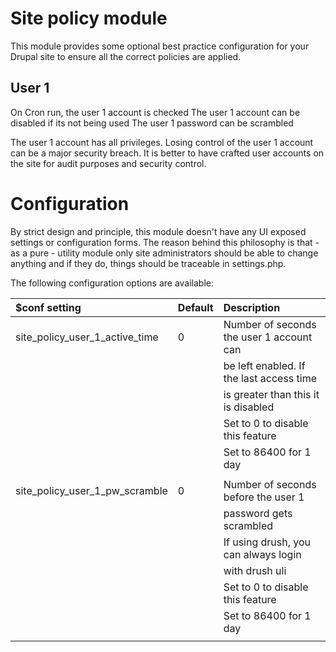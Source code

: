 # Site policy module

This module provides some optional best practice configuration for your Drupal
site to ensure all the correct policies are applied.

## User 1

On Cron run, the user 1 account is checked
The user 1 account can be disabled if its not being used
The user 1 password can be scrambled

The user 1 account has all privileges. Losing control of the user 1 account
can be a major security breach. It is better to have crafted user accounts
on the site for audit purposes and security control.

# Configuration

By strict design and principle, this module doesn't have any UI exposed settings
or configuration forms. The reason behind this philosophy is that - as a pure -
utility module only site administrators should be able to change anything and if
they do, things should be traceable in settings.php.

The following configuration options are available:

|      $conf setting                | Default |               Description                 |
|:----------------------------------|:--------|:------------------------------------------|
| site_policy_user_1_active_time  | 0       | Number of seconds the user 1 account can  |
|                                 |         | be left enabled. If the last access time  |
|                                 |         | is greater than this it is disabled       |
|                                 |         | Set to 0 to disable this feature          |
|                                 |         | Set to 86400 for 1 day                    |
|                                 |         |                                           |
| site_policy_user_1_pw_scramble  | 0       | Number of seconds before the user 1       |
|                                 |         | password gets scrambled                   |
|                                 |         | If using drush, you can always login      |
|                                 |         | with drush uli                            |
|                                 |         | Set to 0 to disable this feature          |
|                                 |         | Set to 86400 for 1 day                    |
|                                 |         |                                           |
